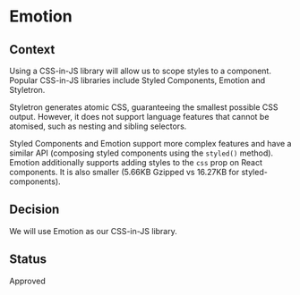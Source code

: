 # Emotion

## Context

Using a CSS-in-JS library will allow us to scope styles to a component. Popular CSS-in-JS libraries include Styled Components, Emotion and Styletron.

Styletron generates atomic CSS, guaranteeing the smallest possible CSS output. However, it does not support language features that cannot be atomised, such as nesting and sibling selectors.

Styled Components and Emotion support more complex features and have a similar API (composing styled components using the `styled()` method). Emotion additionally supports adding styles to the `css` prop on React components. It is also smaller (5.66KB Gzipped vs 16.27KB for styled-components).

## Decision

We will use Emotion as our CSS-in-JS library.

## Status

Approved
